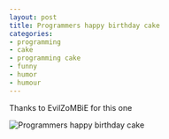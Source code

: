 ```yaml
---
layout: post
title: Programmers happy birthday cake
categories:
- programming
- cake
- programming cake
- funny
- humor
- humour
---
```


Thanks to EvilZoMBiE for this one

![Programmers happy birthday cake](/images/blog/programmers_happy_birthday_cake.jpg)